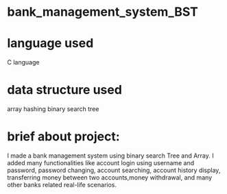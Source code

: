 # bank_management_system_BST

# language used
C language

# data structure used
array
hashing 
binary search tree

# brief about project:
I made a bank management system using binary search Tree and Array. I added many functionalities like account login using username and password, password changing, account searching, account history display, transferring money between two accounts,money withdrawal, and many other banks related real-life scenarios.

